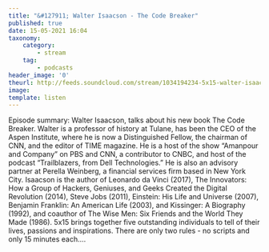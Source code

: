 ```yaml
---
title: "&#127911; Walter Isaacson - The Code Breaker"
published: true
date: 15-05-2021 16:04
taxonomy:
    category:
        - stream
    tag:
        - podcasts
header_image: '0'
theurl: http://feeds.soundcloud.com/stream/1034194234-5x15-walter-isaacson-the-code-breaker.mp3
image: 
template: listen
--- 
```

Episode summary: Walter Isaacson, talks about his new book The Code Breaker. Walter is a professor of history at Tulane, has been the CEO of the Aspen Institute, where he is now a Distinguished Fellow, the chairman of CNN, and the editor of TIME magazine. He is a host of the show “Amanpour and Company” on PBS and CNN, a contributor to CNBC, and host of the podcast “Trailblazers, from Dell Technologies.” He is also an advisory partner at Perella Weinberg, a financial services firm based in New York City. Isaacson is the author of Leonardo da Vinci (2017), The Innovators: How a Group of Hackers, Geniuses, and Geeks Created the Digital Revolution (2014), Steve Jobs (2011), Einstein: His Life and Universe (2007), Benjamin Franklin: An American Life (2003), and Kissinger: A Biography (1992), and coauthor of The Wise Men: Six Friends and the World They Made (1986). 5x15 brings together five outstanding individuals to tell of their lives, passions and inspirations. There are only two rules - no scripts and only 15 minutes each.…
